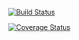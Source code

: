 [![Build Status](https://travis-ci.org/WitsUpSteven/Test.svg?branch=master)](https://travis-ci.org/WitsUpSteven/Test)

[![Coverage Status](https://coveralls.io/repos/github/WitsUpSteven/Test/badge.svg?branch=master)](https://coveralls.io/github/WitsUpSteven/Test?branch=master)
